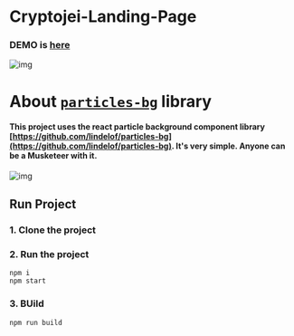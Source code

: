 # Cryptojei-Landing-Page    

### DEMO is [here](https://nordicgiant2.github.io/snlp-page/)

![img](https://github.com/nordicgiant2/sn-landing-page/blob/master/image/01.jpg?raw=true)

# About [`particles-bg`](https://github.com/lindelof/particles-bg) library
#### This project uses the react particle background component library [https://github.com/lindelof/particles-bg](https://github.com/lindelof/particles-bg). It's very simple. Anyone can be a Musketeer with it.

![img](https://github.com/lindelof/particles-bg/raw/master/image/01.jpg?raw=true)

## Run Project
### 1. Clone the project

### 2. Run the project
```shell
npm i
npm start
```

### 3. BUild
```shell
npm run build
```
